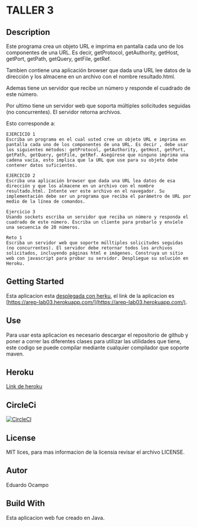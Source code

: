 # TALLER 3

## Description
Este programa crea un objeto URL e imprima en pantalla cada uno de los componentes de una URL. Es decir, getProtocol, getAuthority, getHost, getPort, getPath, getQuery, getFile, getRef.

Tambien contiene una aplicación browser que dada una URL lee datos de la dirección y los almacene en un archivo con el nombre resultado.html.

Ademas tiene un servidor que recibe un número y responde el cuadrado de este número.

Por ultimo tiene un servidor web que soporta múltiples solicitudes seguidas (no concurrentes). El servidor retorna archivos.

Esto corresponde a:

```
EJERCICIO 1
Escriba un programa en el cual usted cree un objeto URL e imprima en pantalla cada uno de los componentes de una URL. Es decir , debe usar los siguientes métodos: getProtocol, getAuthority, getHost, getPort, getPath, getQuery, getFile, getRef. Asegúrese que ninguno imprima una cadena vacía, esto implica que la URL que use para su objeto debe contener datos suficientes.

EJERCICIO 2
Escriba una aplicación browser que dada una URL lea datos de esa dirección y que los almacene en un archivo con el nombre resultado.html. Intente ver este archivo en el navegador. Su implementación debe ser un programa que reciba el parámetro de URL por medio de la línea de comandos.

Ejercicio 3
Usando sockets escriba un servidor que reciba un número y responda el cuadrado de este número. Escriba un cliente para probarlo y envíele una secuencia de 20 números.

Reto 1
Escriba un servidor web que soporte múlltiples solicitudes seguidas (no concurrentes). El servidor debe retornar todos los archivos solicitados, incluyendo páginas html e imágenes. Construya un sitio web con javascript para probar su servidor. Despliegue su solución en Heroku.
```

## Getting Started
Esta aplicacion esta [desplegada con herku](https://arep-lab03.herokuapp.com/), el link de la aplicacion es [https://arep-lab03.herokuapp.com/](https://arep-lab03.herokuapp.com/).

## Use
Para usar esta aplicacion es necesario descargar el repositorio de github y poner a correr las diferentes clases para utilizar las utilidades que tiene, este codigo se puede compilar mediante cualquier compilador que soporte maven.

## Heroku

[Link de heroku](https://dashboard.heroku.com/apps/arep-lab03)

## CircleCi

[![CircleCI](https://circleci.com/gh/eocampo2728/AREP-Lab03.svg?style=svg)](https://circleci.com/gh/eocampo2728/AREP-Lab03)

## License

MIT lices, para mas informacion de la licensia revisar el archivo LICENSE.

## Autor
Eduardo Ocampo

## Build With
Esta aplicacion web fue creado en Java.
